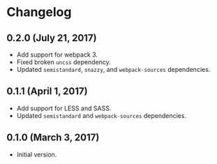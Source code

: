 # Changelog

## 0.2.0 (July 21, 2017)
* Add support for webpack 3.
* Fixed broken `uncss` dependency.
* Updated `semistandard`, `snazzy`, and `webpack-sources` dependencies.

## 0.1.1 (April 1, 2017)
* Add support for LESS and SASS.
* Updated `semistandard` and `webpack-sources` dependencies.

## 0.1.0 (March 3, 2017)
* Initial version.